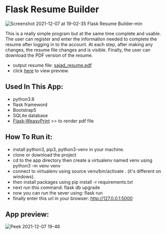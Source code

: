 # Flask Resume Builder
![Screenshot 2021-12-07 at 19-02-35 Flask Resume Builder-min](https://user-images.githubusercontent.com/71011395/145061360-6f62877e-b849-434a-a3c2-0bf7be21552b.png)

This is a really simple program but at the same time complete and usable. The user can register and enter the information needed to complete the resume after logging in to the account. At each step, after making any changes, the resume file changes and is visible. Finally, the user can download the PDF version of the resume.
- output resume file: [sajad_resume.pdf](https://github.com/zareisajad/resume-builder-flask/files/7670058/sajad_resume.pdf)
- click [here](#app-preview) to view preview.

## Used In This App:
- python3.8
- flask frameword
- Bootstrap5
- SQLite database
- [Flask-WeasyPrint](https://pythonhosted.org/Flask-WeasyPrint/) >> to render pdf file

## How To Run it:
- install python3, pip3, python3-venv in your machine.
- clone or download the project
- cd to the app directory then create a virtualenv named venv using python3 -m venv venv
- connect to virtualenv using source venv/bin/activate . (it's different on windows).
- then install packages using pip install -r requirements.txt
- next run this command: flask db upgrade
- now you can run the sever using: flask run
- finally enter this url in your browser: http://127.0.0.1:5000

## App preview:
![Peek 2021-12-07 19-46](https://user-images.githubusercontent.com/71011395/145066672-4e698efd-1725-4700-88d2-0e4eb4ea7f5a.gif)
